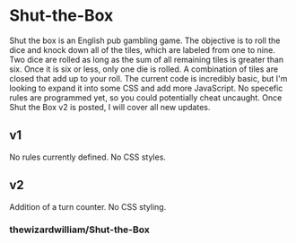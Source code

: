 # Shut-the-Box
Shut the box is an English pub gambling game. The objective is to roll the dice and knock down all of the tiles, which are labeled from one to nine. 
Two dice are rolled as long as the sum of all remaining tiles is greater than six. Once it is six or less, only one die is rolled. A combination of tiles are closed that add up to your roll. 
The current code is incredibly basic, but I'm looking to expand it into some CSS and add more JavaScript. No specefic rules are programmed yet, so you could potentially cheat uncaught. Once Shut the Box v2 is posted, I will cover all new updates. 
## v1
No rules currently defined. 
No CSS styles. 
## v2
Addition of a turn counter.
No CSS styling.
### thewizardwilliam/Shut-the-Box
